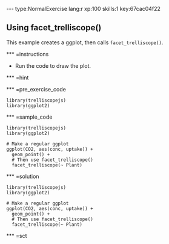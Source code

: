 
--- type:NormalExercise lang:r xp:100 skills:1 key:67cac04f22
## Using facet_trelliscope()

This example creates a ggplot, then calls `facet_trelliscope()`.

*** =instructions

- Run the code to draw the plot.

*** =hint

*** =pre_exercise_code
```{r}
library(trelliscopejs)
library(ggplot2)
```

*** =sample_code
```{r}
library(trelliscopejs)
library(ggplot2)

# Make a regular ggplot
ggplot(CO2, aes(conc, uptake)) + 
  geom_point() + 
  # Then use facet_trelliscope()
  facet_trelliscope(~ Plant)
```

*** =solution
```{r}
library(trelliscopejs)
library(ggplot2)

# Make a regular ggplot
ggplot(CO2, aes(conc, uptake)) + 
  geom_point() + 
  # Then use facet_trelliscope()
  facet_trelliscope(~ Plant)
```

*** =sct
```{r}

```
